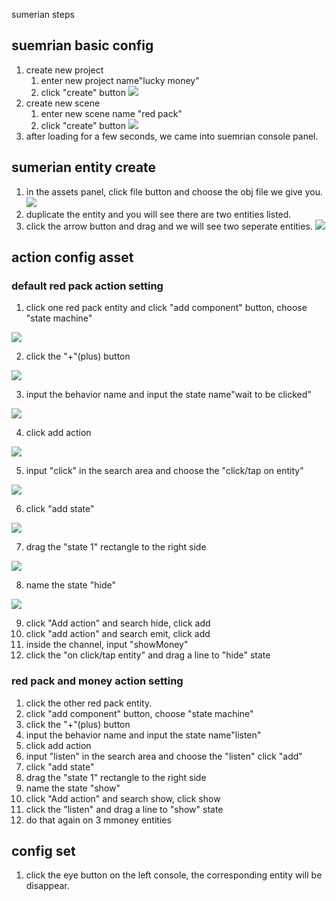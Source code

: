 sumerian steps
## suemrian basic config
1. create new project
    1. enter new project name"lucky money"
    2. click "create" button
    ![](https://codevpc.s3.amazonaws.com/WechatIMG3.png)
2. create new scene
    1. enter new scene name "red pack"
    2. click "create" button
    ![](https://codevpc.s3.amazonaws.com/WechatIMG4.png)
3. after loading for a few seconds, we came into suemrian console panel.

## sumerian entity create
1. in the assets panel, click file button and choose the obj file we give you.
![](https://codevpc.s3.amazonaws.com/WechatIMG5.png)
2. duplicate the entity and you will see there are two entities listed.
3. click the arrow button and drag and we will see two seperate entities.
![](https://codevpc.s3.amazonaws.com/WechatIMG6.png)
## action config asset
### default red pack action setting
1. click one red pack entity and click "add component" button, choose "state machine"


![](https://codevpc.s3.amazonaws.com/WechatIMG7.png)


2. click the "+"(plus) button 


![](https://codevpc.s3.amazonaws.com/WechatIMG8.png)


3. input the behavior name and input the state name"wait to be clicked"


![](https://codevpc.s3.amazonaws.com/WechatIMG9.png)


4. click add action


![](https://codevpc.s3.amazonaws.com/WechatIMG10.png)


5. input "click" in the search area and choose the "click/tap on entity"


![](https://codevpc.s3.amazonaws.com/WechatIMG11.png)


6. click "add state"  


![](https://codevpc.s3.amazonaws.com/WechatIMG12.png)


7. drag the "state 1" rectangle to the right side


![](https://codevpc.s3.amazonaws.com/WechatIMG13.png)


8. name the state "hide"


![](https://codevpc.s3.amazonaws.com/WechatIMG14.png)


9. click "Add action" and search hide, click add
10. click "add action" and search emit, click add
11. inside the channel, input "showMoney"
12. click the "on click/tap entity" and drag a line to "hide" state
### red pack and money action setting
1. click the other red pack entity.
2. click "add component" button, choose "state machine"
3. click the "+"(plus) button 
4. input the behavior name and input the state name"listen"
5. click add action
6. input "listen" in the search area and choose the "listen" click "add"
7. click "add state"
8. drag the "state 1" rectangle to the right side
9. name the state "show"
10. click "Add action" and search show, click show
11. click the "listen" and drag a line to "show" state
12. do that again on 3 mmoney entities
## config set
1. click the eye button on the left console, the corresponding entity will be disappear.
